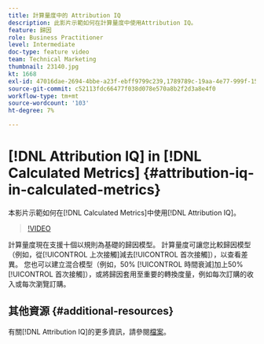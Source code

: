```yaml
---
title: 計算量度中的 Attribution IQ
description: 此影片示範如何在計算量度中使用Attribution IQ。
feature: 歸因
role: Business Practitioner
level: Intermediate
doc-type: feature video
team: Technical Marketing
thumbnail: 23140.jpg
kt: 1668
exl-id: 47016dae-2694-4bbe-a23f-ebff9799c239,1789789c-19aa-4e77-999f-15fa11b7f858,1789789c-19aa-4e77-999f-15fa11b7f858,47016dae-2694-4bbe-a23f-ebff9799c239
source-git-commit: c52113fdc66477f038d078e570a8b2f2d3a8e4f0
workflow-type: tm+mt
source-wordcount: '103'
ht-degree: 7%

---
```


# [!DNL Attribution IQ] in  [!DNL Calculated Metrics] {#attribution-iq-in-calculated-metrics}

本影片示範如何在[!DNL Calculated Metrics]中使用[!DNL Attribution IQ]。

>[!VIDEO](https://video.tv.adobe.com/v/23140/?quality=12)

計算量度現在支援十個以規則為基礎的歸因模型。 計算量度可讓您比較歸因模型（例如，從[!UICONTROL 上次接觸]減去[!UICONTROL 首次接觸]），以查看差異。 您也可以建立混合模型（例如，50% [!UICONTROL 時間衰減]加上50% [!UICONTROL 首次接觸]），或將歸因套用至重要的轉換度量，例如每次訂購的收入或每次瀏覽訂購。

## 其他資源 {#additional-resources}

有關[!DNL Attribution IQ]的更多資訊，請參閱[檔案](https://experienceleague.adobe.com/docs/analytics/analyze/analysis-workspace/attribution/overview.html)。
